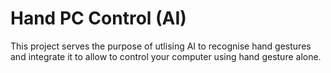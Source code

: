 
# Hand PC Control (AI)

This project serves the purpose of utlising AI to recognise hand gestures and integrate it to allow to control your computer using hand gesture alone.
